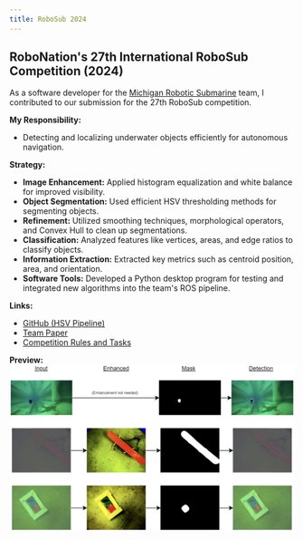 ```yaml
---
title: RoboSub 2024
---
```


## RoboNation's 27th International RoboSub Competition (2024)

As a software developer for the [Michigan Robotic Submarine](https://www.michiganrobosub.com/) team, I contributed to our submission for the 27th RoboSub competition.

**My Responsibility:**
- Detecting and localizing underwater objects efficiently for autonomous navigation.

**Strategy:**
- **Image Enhancement:** Applied histogram equalization and white balance for improved visibility.
- **Object Segmentation:** Used efficient HSV thresholding methods for segmenting objects.
- **Refinement:** Utilized smoothing techniques, morphological operators, and Convex Hull to clean up segmentations.
- **Classification:** Analyzed features like vertices, areas, and edge ratios to classify objects.
- **Information Extraction:** Extracted key metrics such as centroid position, area, and orientation.
- **Software Tools:** Developed a Python desktop program for testing and integrated new algorithms into the team's ROS pipeline.

**Links:**
- [GitHub (HSV Pipeline)](https://github.com/MRoboSub/mrobosub/blob/devel/mrobosub_perception/src/hsv_pipeline.py)
- [Team Paper](https://robonation.org/app/uploads/sites/4/2024/07/RS24_TDR_Univ-of-Michigan.pdf)
- [Competition Rules and Tasks](https://robonation.org/app/uploads/sites/4/2024/07/2024-RoboSub_Team-Handbook_v2.pdf)

**Preview:**
![RoboSub Project Image](../assets/img/project_mrobosub.png)
